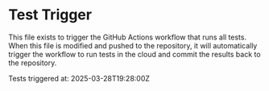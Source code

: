 # Test Trigger

This file exists to trigger the GitHub Actions workflow that runs all tests. When this file is modified and pushed to the repository, it will automatically trigger the workflow to run tests in the cloud and commit the results back to the repository.

Tests triggered at: 2025-03-28T19:28:00Z
